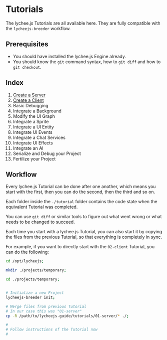 
# Tutorials

The lychee.js Tutorials are all available here. They are
fully compatible with the `lycheejs-breeder` workflow.


## Prerequisites

- You should have installed the lychee.js Engine already.
- You should know the `git` command syntax, how to `git diff` and how to `git checkout`.


## Index

1.  [Create a Server](./01-server.md)
2.  [Create a Client](./02-client.md)
3.  Basic Debugging
4.  Integrate a Background
5.  Modify the UI Graph
6.  Integrate a Sprite
7.  Integrate a UI Entity
8.  Integrate UI Events
9.  Integrate a Chat Services
10. Integrate UI Effects
11. Integrate an AI
12. Serialize and Debug your Project
13. Fertilize your Project


## Workflow

Every lychee.js Tutorial can be done after one another,
which means you start with the first, then you can do
the second, then the third and so on.

Each folder inside the `./tutorial` folder contains the
code state when the equivalent Tutorial was completed.

You can use `git diff` or similar tools to figure out
what went wrong or what needs to be changed to succeed.

Each time you start with a lychee.js Tutorial, you can
also start it by copying the files from the previous
Tutorial, so that everything is completely in sync.

For example, if you want to directly start with the
`02-client` Tutorial, you can do the following:

```bash
cd /opt/lycheejs;

mkdir ./projects/temporary;

cd ./projects/temporary;


# Initialize a new Project
lycheejs-breeder init;

# Merge files from previous Tutorial
# In our case this was "01-server"
cp -R /path/to/lycheejs-guide/tutorials/01-server/* ./;

#
# Follow instructions of the Tutorial now
#
```

